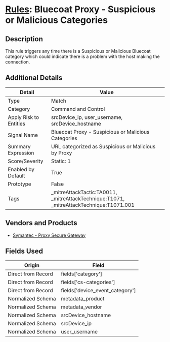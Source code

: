# [Rules](README.md): Bluecoat Proxy - Suspicious or Malicious Categories

## Description
This rule triggers any time there is a Suspicious or Malicious Bluecoat category which could indicate there is a problem with the host making the connection. 

## Additional Details
|Detail|Value|
|----|----|
|Type|Match|
|Category|Command and Control|
|Apply Risk to Entities|srcDevice_ip, user_username, srcDevice_hostname|
|Signal Name|Bluecoat Proxy - Suspicious or Malicious Categories|
|Summary Expression|URL categorized as Suspicious or Malicious by Proxy|
|Score/Severity|Static: 1|
|Enabled by Default|True|
|Prototype|False|
|Tags|_mitreAttackTactic:TA0011, _mitreAttackTechnique:T1071, _mitreAttackTechnique:T1071.001|
## Vendors and Products
- [Symantec - Proxy Secure Gateway](../products/991a55cf-8c5a-49ba-ae72-6f64a002bacf.md)


## Fields Used

|Origin|Field|
|----|----|
|Direct from Record|fields['category']|
|Direct from Record|fields['cs-categories']|
|Direct from Record|fields['device_event_category']|
|Normalized Schema|metadata_product|
|Normalized Schema|metadata_vendor|
|Normalized Schema|srcDevice_hostname|
|Normalized Schema|srcDevice_ip|
|Normalized Schema|user_username|


